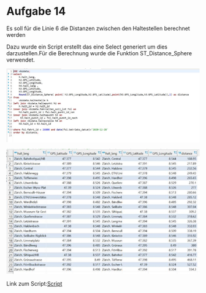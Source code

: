 # Aufgabe 14
Es soll für die Linie 6 die Distanzen zwischen den Haltestellen berechnet werden

Dazu wurde ein Script erstellt das eine Select generiert um dies darzustellen.Für die Berechnung wurde die Funktion ST_Distance_Sphere verwendet.

![script](/Images/Aufgabe14/script.JPG)

![view](/Images/Aufgabe14/view.JPG)

Link zum Script:[Script](/Scripts/Aufgabe14/distance_next_Station.sql)


